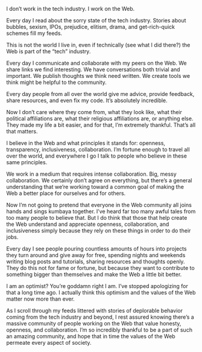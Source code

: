 

I don’t work in the tech industry. I work on the Web.  

Every day I read about the sorry state of the tech industry. Stories about bubbles, sexism, IPOs, prejudice,
elitism, drama, and get-rich-quick schemes fill my feeds. 

This is not the world I live in, even if technically (see what I did there?) the Web is part of the “tech”
industry. 

Every day I communicate and collaborate with my peers on the Web. We share links we find interesting. We have
conversations both trivial and important. We publish thoughts we think need written. We create tools we think
might be helpful to the community.

Every day people from all over the world give me advice, provide feedback, share resources, and even fix my
code. It’s absolutely incredible.

Now I don’t care where they come from, what they look like, what their political affiliations are, what
their religious affiliations are, or anything else. They made my life a bit easier, and for that, I’m
extremely thankful. That’s all that matters.

I believe in the Web and what principles it stands for: openness, transparency, inclusiveness, collaboration.
I’m fortune enough to travel all over the world, and everywhere I go I talk to people who believe in these
same principles.

We work in a medium that requires intense collaboration. Big, messy collaboration. We certainly don’t agree
on everything, but there’s a general understanding that we’re working toward a common goal of making the
Web a better place for ourselves and for others.

Now I’m not going to pretend that everyone in the Web community all joins hands and sings kumbaya together.
I’ve heard far too many awful tales from too many people to believe that. But I do think that those that
help create the Web understand and appreciate openness, collaboration, and inclusiveness simply because they
rely on these things in order to do their jobs.

Every day I see people pouring countless amounts of hours into projects they turn around and give away for
free, spending nights and weekends writing blog posts and tutorials, sharing resources and thoughts openly.
They do this not for fame or fortune, but because they want to contribute to something bigger than themselves
and make the Web a little bit better.

I am an optimist? You’re goddamn right I am. I’ve stopped apologizing for that a long time ago. I actually
think this optimism and the values of the Web matter now more than ever. 

As I scroll through my feeds littered with stories of deplorable behavior coming from the tech industry and
beyond, I rest assured knowing there’s a massive community of people working on the Web that value honesty,
openness, and collaboration. I’m so incredibly thankful to be a part of such an amazing community, and hope
that in time the values of the Web permeate every aspect of society.